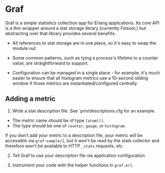 # Graf

Graf is a simple statistics collection app for Erlang applications. Its core API
is a thin wrapper around a stat storage library (currently Folsom,) but
abstracting over that library provides several benefits:

* All references to stat storage are in one place, so it's easy to swap
  the module out.

* Some common patterns, such as tying a process's lifetime to a counter value,
  are straightforward to support.

* Configuration can be managed in a single place - for example, it's much easier
  to ensure that all histogram metrics use a 10-second sliding window if those
  metrics are instantiated/configured centrally.

## Adding a metric

1. Write a stat description file. See `priv/descriptions.cfg for an example.
  * The metric name should be of type `[atom()]`.
  * The type should be one of `counter`, `gauge`, or `histogram`.

  If you don't add your metric to a description file, your metric will be
  accessible via `graf:sample/1`, but it won't be read by the stats collector
  and therefore won't be available to HTTP `_stats` requests, etc.

2. Tell Graf to use your description file via application configuration.

2. Instrument your code with the helper functions in `graf.erl`.
